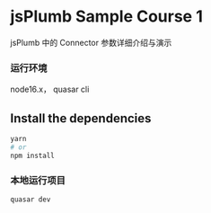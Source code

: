 # jsPlumb Sample Course 1

jsPlumb 中的 Connector 参数详细介绍与演示

### 运行环境

node16.x， quasar cli

## Install the dependencies

```bash
yarn
# or
npm install
```

### 本地运行项目

```bash
quasar dev
```
